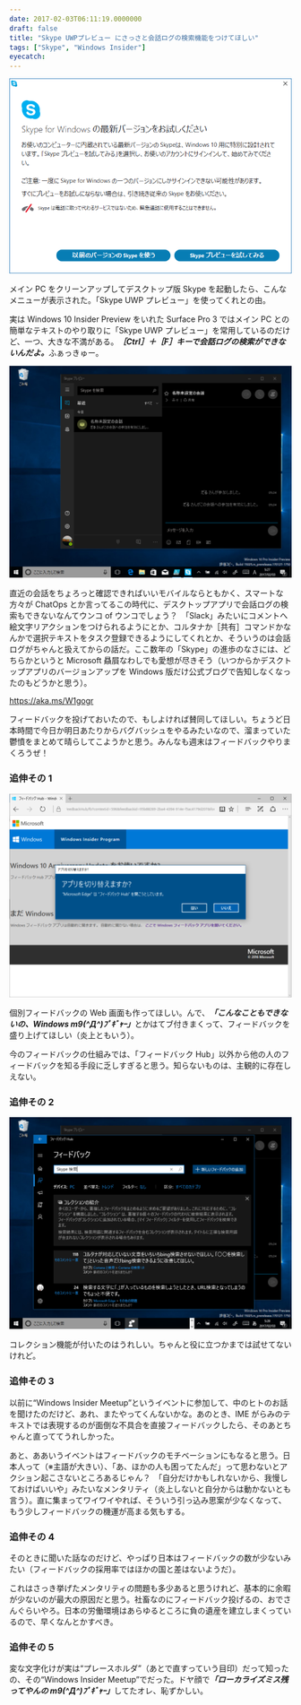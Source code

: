 ```yaml
---
date: 2017-02-03T06:11:19.0000000
draft: false
title: "Skype UWPプレビュー にさっさと会話ログの検索機能をつけてほしい"
tags: ["Skype", "Windows Insider"]
eyecatch: 
---
```

<p><span itemscope itemtype="http://schema.org/Photograph"><img src="20170203053656.png" alt="f:id:daruyanagi:20170203053656p:plain" title="f:id:daruyanagi:20170203053656p:plain" class="hatena-fotolife" itemprop="image"></span></p><p>メイン PC をクリーンアップしてデスクトップ版 Skype を起動したら、こんなメニューが表示された。「Skype UWP プレビュー」を使ってくれとの由。</p><p>実は Windows 10 Insider Preview をいれた Surface Pro 3 ではメイン PC との簡単なテキストのやり取りに「Skype UWP プレビュー」を常用しているのだけど、一つ、大きな不満がある。<i><b>［Ctrl］＋［F］キーで会話ログの検索ができないんだよ。</b></i>ふぁっきゅー。</p><p><span itemscope itemtype="http://schema.org/Photograph"><img src="20170203053954.png" alt="f:id:daruyanagi:20170203053954p:plain" title="f:id:daruyanagi:20170203053954p:plain" class="hatena-fotolife" itemprop="image"></span></p><p>直近の会話をちょろっと確認できればいいモバイルならともかく、スマートな方々が ChatOps とか言ってるこの時代に、デスクトップアプリで会話ログの検索もできないなんてウンコ of ウンコでしょう？　「Slack」みたいにコメントへ絵文字リアクションをつけられるようにとか、コルタナか［共有］コマンドかなんかで選択テキストをタスク登録できるようにしてくれとか、そういうのは会話ログがちゃんと扱えてからの話だ。ここ数年の「Skype」の進歩のなさには、どちらかというと Microsoft 贔屓なわしでも愛想が尽きそう（いつからかデスクトップアプリのバージョンアップを Windows 版だけ公式ブログで告知しなくなったのもどうかと思う）。</p><p><a href="https://aka.ms/W1gogr">https://aka.ms/W1gogr</a></p><p>フィードバックを投げておいたので、もしよければ賛同してほしい。ちょうど日本時間で今日か明日あたりからバグバッシュをやるみたいなので、溜まっていた鬱憤をまとめて晴らしてこようかと思う。みんなも週末はフィードバックやりまくろうぜ！</p>

<div class="section">
<h3>追伸その 1</h3>
<p><span itemscope itemtype="http://schema.org/Photograph"><img src="20170203055441.png" alt="f:id:daruyanagi:20170203055441p:plain" title="f:id:daruyanagi:20170203055441p:plain" class="hatena-fotolife" itemprop="image"></span></p><p>個別フィードバックの Web 画面も作ってほしい。んで、<i><b>「こんなこともできないの、Windows m9(^Д^)ﾌﾟｷﾞｬｰ」</b></i>とかはてブ付きまくって、フィードバックを盛り上げてほしい（炎上ともいう）。</p><p>今のフィードバックの仕組みでは、「フィードバック Hub」以外から他の人のフィードバックを知る手段に乏しすぎると思う。知らないものは、主観的に存在しえない。</p>

</div>
<div class="section">
<h3>追伸その 2</h3>
<p><span itemscope itemtype="http://schema.org/Photograph"><img src="20170203055639.png" alt="f:id:daruyanagi:20170203055639p:plain" title="f:id:daruyanagi:20170203055639p:plain" class="hatena-fotolife" itemprop="image"></span></p><p>コレクション機能が付いたのはうれしい。ちゃんと役に立つかまでは試せてないけれど。</p>

</div>
<div class="section">
<h3>追伸その 3</h3>
<p>以前に“Windows Insider Meetup”というイベントに参加して、中のヒトのお話を聞けたのだけど、あれ、またやってくんないかな。あのとき、IME がらみのテキストでは表現するのが面倒な不具合を直接フィードバックしたら、そのあとちゃんと直っててうれしかった。</p><p>あと、ああいうイベントはフィードバックのモチベーションにもなると思う。日本人って（※主語が大きい）、「あ、ほかの人も困ってたんだ」って思わないとアクション起こさないところあるじゃん？　「自分だけかもしれないから、我慢しておけばいいや」みたいなメンタリティ（炎上しないと自分からは動かないとも言う）。直に集まってワイワイやれば、そういう引っ込み思案が少なくなって、もう少しフィードバックの機運が高まる気もする。</p>

</div>
<div class="section">
<h3>追伸その 4</h3>
<p>そのときに聞いた話なのだけど、やっぱり日本はフィードバックの数が少ないみたい（フィードバックの採用率ではほかの国と差はないようだ）。</p><p>これはさっき挙げたメンタリティの問題も多少あると思うけれど、基本的に余暇が少ないのが最大の原因だと思う。社畜なのにフィードバック投げるの、おでさんぐらいやろ。日本の労働環境はあらゆるところに負の遺産を建立しまくっているので、早くなんとかすべき。</p>

</div>
<div class="section">
<h3>追伸その 5</h3>
<p>変な文字化けが実は“プレースホルダ”（あとで直すっていう目印）だって知ったの、その“Windows Insider Meetup”でだった。ドヤ顔で<i><b>「ローカライズミス残ってやんの m9(^Д^)ﾌﾟｷﾞｬｰ」</b></i>してたオレ、恥ずかしい。</p>

</div>